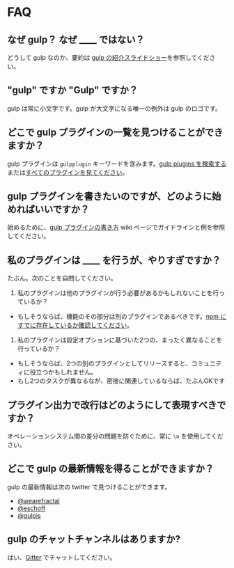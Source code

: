 # FAQ

## なぜ gulp？ なぜ ____ ではない？

どうして gulp なのか、要約は [gulp の紹介スライドショー]を参照してください。

## "gulp" ですか "Gulp" ですか？

gulp は常に小文字です。gulp が大文字になる唯一の例外は gulp のロゴです。

## どこで gulp プラグインの一覧を見つけることができますか？

gulp プラグインは `gulpplugin` キーワードを含みます。[gulp plugins を検索する][search-gulp-plugins]または[すべてのプラグインを見てください][npm plugin search]。

## gulp プラグインを書きたいのですが、どのように始めればいいですか？

始めるために、[gulp プラグインの書き方] wiki ページでガイドラインと例を参照してください。

## 私のプラグインは ____ を行うが、やりすぎですか？

たぶん。次のことを自問してください。

1. 私のプラグインは他のプラグインが行う必要があるかもしれないことを行っているか？
  - もしそうならば、機能のその部分は別のプラグインであるべきです。[npm にすでに存在しているか確認してください][npm plugin search]。
1. 私のプラグインは設定オプションに基づいた2つの、まったく異なることを行っているか？
  - もしそうならば、2つの別のプラグインとしてリリースすると、コミュニティに役立つかもしれません。
  - もし2つのタスクが異なるなが、密接に関連しているならば、たぶんOKです

## プラグイン出力で改行はどのようにして表現すべきですか？

オペレーションシステム間の差分の問題を防ぐために、常に `\n` を使用してください。

## どこで gulp の最新情報を得ることができますか？

gulp の最新情報は次の twitter で見つけることができます。

- [@wearefractal](https://twitter.com/wearefractal)
- [@eschoff](https://twitter.com/eschoff)
- [@gulpjs](https://twitter.com/gulpjs)

## gulp のチャットチャンネルはありますか?

はい、[Gitter](https://gitter.im/gulpjs/gulp) でチャットしてください。

[gulp プラグインの書き方]: writing-a-plugin/README.md
[gulp の紹介スライドショー]: https://slid.es/contra/gulp
[Freenode]: https://freenode.net/
[search-gulp-plugins]: https://gulpjs.com/plugins/
[npm plugin search]: https://npmjs.org/browse/keyword/gulpplugin
